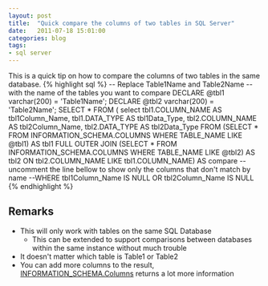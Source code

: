 ```yaml
---
layout: post
title:  "Quick compare the columns of two tables in SQL Server"
date:   2011-07-18 15:01:00
categories: blog
tags:
- sql server
---
```


This is a quick tip on how to compare the columns of two tables in the same database.
{% highlight sql %}
-- Replace Table1Name and Table2Name
-- with the name of the tables you want to compare
DECLARE @tbl1 varchar(200) = 'Table1Name'; 
DECLARE @tbl2 varchar(200) = 'Table2Name';
SELECT * FROM 
(
 select 
 tbl1.COLUMN_NAME AS tbl1Column_Name,
 tbl1.DATA_TYPE AS tbl1Data_Type,
 tbl2.COLUMN_NAME AS tbl2Column_Name,
 tbl2.DATA_TYPE AS tbl2Data_Type
 FROM 
  (SELECT * FROM INFORMATION_SCHEMA.COLUMNS WHERE TABLE_NAME LIKE @tbl1) AS tbl1
  FULL OUTER JOIN (SELECT * FROM INFORMATION_SCHEMA.COLUMNS WHERE TABLE_NAME LIKE @tbl2) AS tbl2 ON tbl2.COLUMN_NAME LIKE tbl1.COLUMN_NAME) AS compare
-- uncomment the line bellow to show only the columns that don't match by name
--WHERE tbl1Column_Name IS NULL OR tbl2Column_Name IS NULL
{% endhighlight %}

## Remarks

* This will only work with tables on the same SQL Database
  * This can be extended to support comparisons between databases within the same instance without much trouble
* It doesn't matter which table is Table1 or Table2
* You can add more columns to the result, [INFORMATION_SCHEMA.Columns](http://msdn.microsoft.com/en-us/library/ms188348.aspx) returns a lot more information

